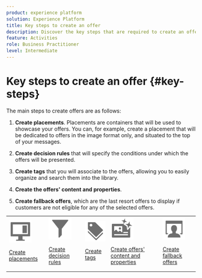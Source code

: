 ```yaml
---
product: experience platform
solution: Experience Platform
title: Key steps to create an offer
description: Discover the key steps that are required to create an offer.
feature: Activities
role: Business Practitioner
level: Intermediate
---
```


# Key steps to create an offer {#key-steps}

The main steps to create offers are as follows:  

1. **Create placements**.
Placements are containers that will be used to showcase your offers. You can, for example, create a placement that will be dedicated to offers in the image format only, and situated to the top of your messages.

1. **Create decision rules** that will specify the conditions under which the offers will be presented.

1. **Create tags** that you will associate to the offers, allowing you to easily organize and search them into the library.

1. **Create the offers' content and properties**.

1. **Create fallback offers**, which are the last resort offers to display if customers are not eligible for any of the selected offers.

<table>
<tr>
<td><img src="../assets/do-not-localize/icon-placement.svg" width="60px"><p><a href="../offer-library/creating-placements.md">Create placements</a></p></td>
<td><img src="../assets/do-not-localize/icon-rules.svg" width="60px"><p><a href="../offer-library/creating-decision-rules.md">Create decision rules</a></p></td>
<td><img src="../assets/do-not-localize/icon-tags.svg" width="60px"><p><a href="../offer-library/creating-tags.md">Create tags</a></p></td>
<td><img src="../assets/do-not-localize/icon-offer.svg" width="60px"><p><a href="../offer-library/creating-personalized-offers.md">Create offers' content and properties</a></p></td>
<td><img src="../assets/do-not-localize/icon-fallback.svg" width="60px"><p><a href="../offer-library/creating-fallback-offers.md">Create fallback offers</a></p></td></tr>
</table>

